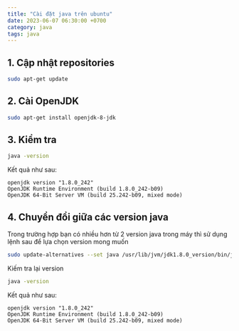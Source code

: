 ```yaml
---
title: "Cài đặt java trên ubuntu"
date: 2023-06-07 06:30:00 +0700
category: java
tags: java
---
```


## 1. Cập nhật repositories

```sh
sudo apt-get update
```

## 2. Cài OpenJDK

```sh
sudo apt-get install openjdk-8-jdk
```

## 3. Kiểm tra

```sh
java -version
```
Kết quả như sau:
```
openjdk version "1.8.0_242"
OpenJDK Runtime Environment (build 1.8.0_242-b09)
OpenJDK 64-Bit Server VM (build 25.242-b09, mixed mode)
```

## 4. Chuyển đổi giữa các version java

Trong trường hợp bạn có nhiều hơn từ 2 version java trong máy thì sử dụng lệnh sau 
để lựa chọn version mong muốn

```sh
sudo update-alternatives --set java /usr/lib/jvm/jdk1.8.0_version/bin/java
``` 

Kiếm tra lại version

```sh
java -version
```

Kết quả như sau:
```
openjdk version "1.8.0_242"
OpenJDK Runtime Environment (build 1.8.0_242-b09)
OpenJDK 64-Bit Server VM (build 25.242-b09, mixed mode)
```
